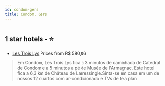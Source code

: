```yaml
---
id: condom-gers
title: Condom, Gers
---
```


<center><img src="https://i.travelapi.com/hotels/11000000/10100000/10094400/10094317/968e0144_z.jpg" alt="" /></center>


##  1 star hotels - ⭐️

-    [Les Trois Lys](https://www.hurb.com/br/aud/https://www.hurb.com/br/hotels/condom/les-trois-lys-HT-UYP7?cmp=18055) Prices from R$ 580,06
   > Em Condom, Les Trois Lys fica a 3 minutos de caminhada de Catedral de Condom e a 5 minutos a pé de Musée de l'Armagnac.  Este hotel fica a 6,3 km de Château de Larressingle.Sinta-se em casa em um de nossos 12 quartos com ar-condicionado e TVs de tela plan
